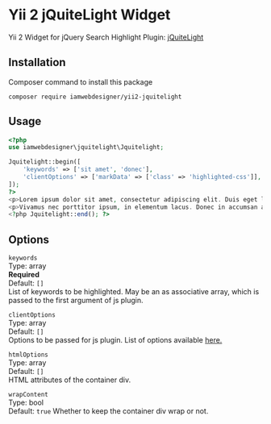 # Yii 2 jQuiteLight Widget
Yii 2 Widget for jQuery Search Highlight Plugin: [jQuiteLight](https://github.com/iamwebdesigner/jQuiteLight)
## Installation

Composer command to install this package
```
composer require iamwebdesigner/yii2-jquitelight
```

## Usage

```php
<?php
use iamwebdesigner\jquitelight\Jquitelight;

Jquitelight::begin([
    'keywords' => ['sit amet', 'donec'],
    'clientOptions' => ['markData' => ['class' => 'highlighted-css']],
]);
?>
<p>Lorem ipsum dolor sit amet, consectetur adipiscing elit. Duis eget ligula est. Phasellus a eros nec tellus tincidunt lobortis sed eget ex. Integer imperdiet non justo vitae varius. Sed eu consectetur lectus, eget pulvinar elit. Vestibulum ante ipsum primis in faucibus orci luctus et ultrices posuere cubilia Curae; Cras bibendum mauris metus, sit amet euismod risus tempus sit amet. Nullam neque massa, ullamcorper id sem sit amet, consequat mattis sem.</p>
<p>Vivamus nec porttitor ipsum, in elementum lacus. Donec in accumsan augue. Curabitur malesuada ornare tortor vel tincidunt. Nullam sit amet posuere purus, id pharetra urna. Fusce mollis vulputate ex, et ultricies metus molestie sit amet. Maecenas ut elementum enim, eget lacinia purus. Proin ultrices ullamcorper auctor.</p>
<?php Jquitelight::end(); ?>
```
## Options
`keywords`  
Type: array  
**Required**  
Default: `[]`  
List of keywords to be highlighted. May be an as associative array, which is passed to the first argument of js plugin.

`clientOptions`  
Type: array  
Default: `[]`  
Options to be passed for js plugin. List of options available [here.](https://github.com/iamwebdesigner/jQuiteLight#options)

`htmlOptions`  
Type: array  
Default: `[]`  
HTML attributes of the container div.

`wrapContent`  
Type: bool  
Default: `true`
Whether to keep the container div wrap or not.
